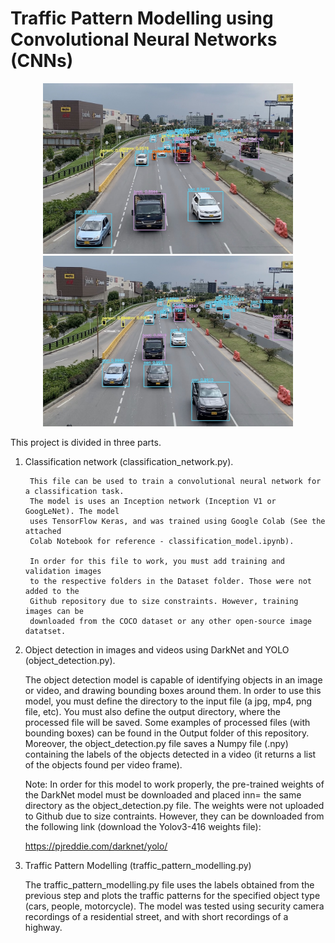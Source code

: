 # Traffic Pattern Modelling using Convolutional Neural Networks (CNNs)

<p float="left" align="center">
  <img src="/Output/Images/highway_2_output.jpg" width="400"  />
  <img src="/Output/Images/highway_3_output.jpg" width="400"  />
</p>

This project is divided in three parts. 

1. Classification network (classification_network.py).

        This file can be used to train a convolutional neural network for a classification task.
        The model is uses an Inception network (Inception V1 or GoogLeNet). The model
        uses TensorFlow Keras, and was trained using Google Colab (See the attached 
        Colab Notebook for reference - classification_model.ipynb).
        
        In order for this file to work, you must add training and validation images
        to the respective folders in the Dataset folder. Those were not added to the 
        Github repository due to size constraints. However, training images can be 
        downloaded from the COCO dataset or any other open-source image datatset.
   
2. Object detection in images and videos using DarkNet and YOLO (object_detection.py).

   The object detection model is capable of identifying objects in an image or video, 
   and drawing bounding boxes around them. In order to use this model, you must define
   the directory to the input file (a jpg, mp4, png file, etc). You must also define
   the output directory, where the processed file will be saved. Some examples of 
   processed files (with bounding boxes) can be found in the Output folder of this
   repository. Moreover, the object_detection.py file saves a Numpy file (.npy)
   containing the labels of the objects detected in a video (it returns a list of 
   the objects found per video frame). 
   
   Note: In order for this model to work properly, the pre-trained weights of the DarkNet
   model must be downloaded and placed inn= the same directory as the object_detection.py
   file. The weights were not uploaded to Github due to size contraints. However, they can be
   downloaded from the following link (download the Yolov3-416 weights file):
   
   https://pjreddie.com/darknet/yolo/
   
3. Traffic Pattern Modelling (traffic_pattern_modelling.py)

   The traffic_pattern_modelling.py file uses the labels obtained from the previous step and
   plots the traffic patterns for the specified object type (cars, people, motorcycle). The model
   was tested using security camera recordings of a residential street, and with short recordings 
   of a highway.
   
   
   
